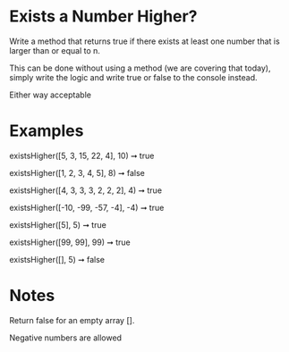 # Exists a Number Higher?

Write a method that returns true if there exists at least one number that is larger than or equal to n.

This can be done without using a method (we are covering that today), simply write the logic and write true or false to the console instead.

Either way acceptable
# Examples

existsHigher([5, 3, 15, 22, 4], 10) ➞ true

 

existsHigher([1, 2, 3, 4, 5], 8) ➞ false

 

existsHigher([4, 3, 3, 3, 2, 2, 2], 4) ➞ true

 

existsHigher([-10, -99, -57, -4], -4) ➞ true

 

existsHigher([5], 5) ➞ true

 

existsHigher([99, 99], 99) ➞ true

 

existsHigher([], 5) ➞ false

# Notes

Return false for an empty array [].

Negative numbers are allowed